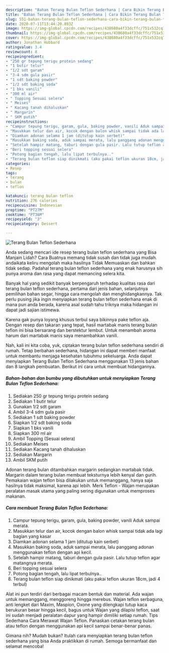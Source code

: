```yaml
---
description: "Bahan Terang Bulan Teflon Sederhana | Cara Bikin Terang Bulan Teflon Sederhana Yang Lezat"
title: "Bahan Terang Bulan Teflon Sederhana | Cara Bikin Terang Bulan Teflon Sederhana Yang Lezat"
slug: 551-bahan-terang-bulan-teflon-sederhana-cara-bikin-terang-bulan-teflon-sederhana-yang-lezat
date: 2020-07-11T13:44:20.893Z
image: https://img-global.cpcdn.com/recipes/438680a4f33dcffc/751x532cq70/terang-bulan-teflon-sederhana-foto-resep-utama.jpg
thumbnail: https://img-global.cpcdn.com/recipes/438680a4f33dcffc/751x532cq70/terang-bulan-teflon-sederhana-foto-resep-utama.jpg
cover: https://img-global.cpcdn.com/recipes/438680a4f33dcffc/751x532cq70/terang-bulan-teflon-sederhana-foto-resep-utama.jpg
author: Jonathan Hubbard
ratingvalue: 3.4
reviewcount: 8
recipeingredient:
- "250 gr tepung terigu protein sedang"
- "1 butir telur"
- "1/2 sdt garam"
- "3-4 sdm gula pasir"
- "1 sdt baking powder"
- "1/2 sdt baking soda"
- "1 bks vanili"
- "300 ml air"
- " Topping Sesuai selera"
- " Meises"
- " Kacang tanah dihaluskan"
- " Margarin"
- " SKM putih"
recipeinstructions:
- "Campur tepung terigu, garam, gula, baking powder, vanili Aduk sampai merata."
- "Masukkan telur dan air, kocok dengan balon whisk sampai tidak ada lagi bagian yang kasar"
- "Diamkan adonan selama 1 jam (ditutup kain serbet)"
- "Masukkan baking soda, aduk sampai merata, lalu panggang adonan menggunakan teflon dengan api kecil."
- "Setelah hampir matang, taburi dengan gula pasir. Lalu tutup teflon agar matangnya merata."
- "Beri topping sesuai selera"
- "Potong bagian tengah, lalu lipat terbulnya.."
- "Terang bulan teflon siap dinikmati (aku pakai teflon ukuran 18cm, jadi 4 terbul)"
categories:
- Resep
tags:
- terang
- bulan
- teflon

katakunci: terang bulan teflon 
nutrition: 276 calories
recipecuisine: Indonesian
preptime: "PT27M"
cooktime: "PT36M"
recipeyield: "3"
recipecategory: Dessert

---
```



![Terang Bulan Teflon Sederhana](https://img-global.cpcdn.com/recipes/438680a4f33dcffc/751x532cq70/terang-bulan-teflon-sederhana-foto-resep-utama.jpg)

Anda sedang mencari ide resep terang bulan teflon sederhana yang Bisa Manjain Lidah? Cara Buatnya memang tidak susah dan tidak juga mudah. andaikata keliru mengolah maka hasilnya Tidak Memuaskan dan bahkan tidak sedap. Padahal terang bulan teflon sederhana yang enak harusnya sih punya aroma dan rasa yang dapat memancing selera kita.

Banyak hal yang sedikit banyak berpengaruh terhadap kualitas rasa dari terang bulan teflon sederhana, pertama dari jenis bahan, selanjutnya pemilihan bahan segar, hingga cara mengolah dan menghidangkannya. Tak perlu pusing jika ingin menyiapkan terang bulan teflon sederhana enak di mana pun anda berada, karena asal sudah tahu triknya maka hidangan ini dapat jadi sajian istimewa.

Karena gak punya loyang khusus terbul saya bikinnya pake teflon aja. Dengan resep dan takaran yang tepat, hasil martabak manis terang bulan teflon ini bisa bersarang dan berstektur lembut. Untuk menambah aroma harum dari martabak manis saya menambahkan vanili.


Nah, kali ini kita coba, yuk, ciptakan terang bulan teflon sederhana sendiri di rumah. Tetap berbahan sederhana, hidangan ini dapat memberi manfaat untuk membantu menjaga kesehatan tubuhmu sekeluarga. Anda dapat menyiapkan Terang Bulan Teflon Sederhana menggunakan 13 jenis bahan dan 8 langkah pembuatan. Berikut ini cara untuk membuat hidangannya.

<!--inarticleads1-->

##### Bahan-bahan dan bumbu yang dibutuhkan untuk menyiapkan Terang Bulan Teflon Sederhana:

1. Sediakan 250 gr tepung terigu protein sedang
1. Sediakan 1 butir telur
1. Gunakan 1/2 sdt garam
1. Ambil 3-4 sdm gula pasir
1. Sediakan 1 sdt baking powder
1. Siapkan 1/2 sdt baking soda
1. Siapkan 1 bks vanili
1. Siapkan 300 ml air
1. Ambil  Topping (Sesuai selera)
1. Sediakan  Meises
1. Sediakan  Kacang tanah dihaluskan
1. Sediakan  Margarin
1. Ambil  SKM putih


Adonan terang bulan ditambahkan margarin sedangkan martabak tidak. Margarin dalam terang bulan membuat teksturnya lebih kenyal dan gurih. Pemakaian wajan teflon bisa dilakukan untuk memanggang, hanya saja hasilnya tidak maksimal, karena api lebih. Merk Teflon - Wajan merupakan peralatan masak utama yang paling sering digunakan untuk memproses makanan. 

<!--inarticleads2-->

##### Cara membuat Terang Bulan Teflon Sederhana:

1. Campur tepung terigu, garam, gula, baking powder, vanili Aduk sampai merata.
1. Masukkan telur dan air, kocok dengan balon whisk sampai tidak ada lagi bagian yang kasar
1. Diamkan adonan selama 1 jam (ditutup kain serbet)
1. Masukkan baking soda, aduk sampai merata, lalu panggang adonan menggunakan teflon dengan api kecil.
1. Setelah hampir matang, taburi dengan gula pasir. Lalu tutup teflon agar matangnya merata.
1. Beri topping sesuai selera
1. Potong bagian tengah, lalu lipat terbulnya..
1. Terang bulan teflon siap dinikmati (aku pakai teflon ukuran 18cm, jadi 4 terbul)


Alat ini pun terdiri dari berbagai macam bentuk dan material. Ada wajan untuk memanggang, menggoreng hingga merebus. Wajan teflon serbaguna, anti lengket dari Maxim, Maspion, Oxone yang dilengkapi tutup kaca berukuran besar hingga kecil, bagus untuk Wajan yang dilapisi teflon, saat ini sudah menjadi peralatan dapur yang hampir dimiliki setiap rumah. Tips Sederhana Cara Merawat Wajan Teflon. Panaskan cetakan terang bulan atau teflon dengan menggunakan api kecil sampai benar-benar panas. 

Gimana nih? Mudah bukan? Itulah cara menyiapkan terang bulan teflon sederhana yang bisa Anda praktikkan di rumah. Semoga bermanfaat dan selamat mencoba!

